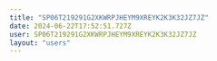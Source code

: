 ```yaml
---
title: "SP06T219291G2XKWRPJHEYM9XREYK2K3K32JZ7JZ"
date: 2024-06-22T17:52:51.727Z
user: SP06T219291G2XKWRPJHEYM9XREYK2K3K32JZ7JZ
layout: "users"
---
```

    
